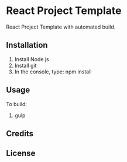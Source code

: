 # React Project Template

React Project Template with automated build.

## Installation

1. Install Node.js
2. Install git
3. In the console, type: npm install

## Usage
To build:

1. gulp

## Credits

## License
